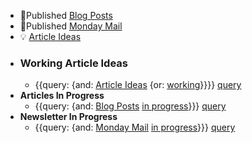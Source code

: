 - 📝Published [Blog Posts](<Blog Posts.md>)  
- 💌Published [Monday Mail](<Monday Mail.md>)
- 💡 [Article Ideas](<Article Ideas.md>)
- ### Working Article Ideas
    - {{query: {and: [Article Ideas](<Article Ideas.md>) {or: [working](<working.md>)}}}} [query](<query.md>)
- **Articles In Progress**
    - {{query: {and: [Blog Posts](<Blog Posts.md>) [in progress](<in progress.md>)}}} [query](<query.md>)
- **Newsletter In Progress**
    - {{query: {and: [Monday Mail](<Monday Mail.md>) [in progress](<in progress.md>)}}} [query](<query.md>)
